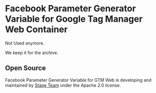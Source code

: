 # Facebook Parameter Generator Variable for Google Tag Manager Web Container

Not Used anymore. 

We keep it for the archive.

## Open Source

Facebook Parameter Generator Variable for GTM Web is developing and maintained by [Stape Team](https://stape.io/) under the Apache 2.0 license.
